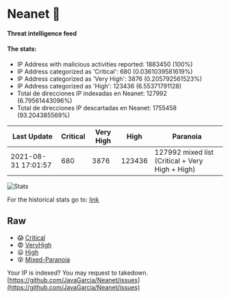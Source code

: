 # Neanet :hocho:
#### Threat intelligence feed
#### The stats:

- IP Address with malicious activities reported: 1883450 (100%)
- IP Address categorized as 'Critical':  680 (0.0361039581619%)
- IP Address categorized as 'Very High':  3876 (0.205792561523%)
- IP Address categorized as 'High':  123436 (6.55371791128)
- Total de direcciones IP indexadas en Neanet:  127992 (6.79561443096%)
- Total de direcciones IP descartadas en Neanet:  1755458 (93.204385569%)

| Last Update | Critical | Very High | High | Paranoia |
| --- | --- | --- | --- | --- |
| 2021-08-31 17:01:57 | 680 | 3876 | 123436 | 127992 mixed list (Critical + Very High + High)|

![Stats](https://docs.google.com/spreadsheets/d/e/2PACX-1vSnaNMIXVabIpDJjufMlzH7poXnshF3mgd8Is1g9ytUEzVsP5my4Trn8f-xkoLLQ38xpL3HtmUexLo6/pubchart?oid=501124687&format=image)

For the historical stats go to: [link](/stats.csv)
## Raw
- :scream: [Critical](https://raw.githubusercontent.com/JavaGarcia/Neanet/master/blacklists/neanet_critical.txt)
- :fearful: [VeryHigh](https://raw.githubusercontent.com/JavaGarcia/Neanet/master/blacklists/neanet_veryHigh.txtt)
- :frowning: [High](https://raw.githubusercontent.com/JavaGarcia/Neanet/master/blacklists/neanet_high.txt)
- :dizzy_face: [Mixed-Paranoia](https://raw.githubusercontent.com/JavaGarcia/Neanet/master/blacklists/neanet_all.txt)


Your IP is indexed? You may request to takedown. [https://github.com/JavaGarcia/Neanet/issues](https://github.com/JavaGarcia/Neanet/issues)




























































































































































































































































































































































































































































































































































































































































































































































































































































































































































































































































































































































































































































































































































































































































































































































































































































































































































































































































































































































































































































































































































































































































































































































































































































































































































































































































































































































































































































































































































































































































































































































































































































































































































































































































































































































































































































































































































































































































































































































































































































































































































































































































































































































































































































































































































































































































































































































































































































































































































































































































































































































































































































































































































































































































































































































































































































































































































































































































































































































































































































































































































































































































































































































































































































































































































































































































































































































































































































































































































































































































































































































































































































































































































































































































































































































































































































































































































































































































































































































































































































































































































































































































































































































































































































































































































































































